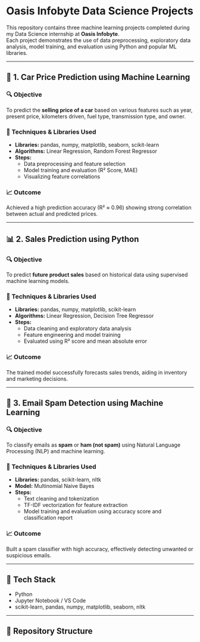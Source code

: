 # Oasis Infobyte Data Science Projects

This repository contains three machine learning projects completed during my Data Science internship at **Oasis Infobyte**.  
Each project demonstrates the use of data preprocessing, exploratory data analysis, model training, and evaluation using Python and popular ML libraries.

---

## 🚗 1. Car Price Prediction using Machine Learning

### 🔍 Objective
To predict the **selling price of a car** based on various features such as year, present price, kilometers driven, fuel type, transmission type, and owner.

### 🧠 Techniques & Libraries Used
- **Libraries:** pandas, numpy, matplotlib, seaborn, scikit-learn  
- **Algorithms:** Linear Regression, Random Forest Regressor
- **Steps:**
  - Data preprocessing and feature selection  
  - Model training and evaluation (R² Score, MAE)  
  - Visualizing feature correlations  

### 📈 Outcome
Achieved a high prediction accuracy (R² ≈ 0.96) showing strong correlation between actual and predicted prices.

---

## 📊 2. Sales Prediction using Python

### 🔍 Objective
To predict **future product sales** based on historical data using supervised machine learning models.

### 🧠 Techniques & Libraries Used
- **Libraries:** pandas, numpy, matplotlib, scikit-learn  
- **Algorithms:** Linear Regression, Decision Tree Regressor  
- **Steps:**
  - Data cleaning and exploratory data analysis  
  - Feature engineering and model training  
  - Evaluated using R² score and mean absolute error  

### 📈 Outcome
The trained model successfully forecasts sales trends, aiding in inventory and marketing decisions.

---

## 📧 3. Email Spam Detection using Machine Learning

### 🔍 Objective
To classify emails as **spam** or **ham (not spam)** using Natural Language Processing (NLP) and machine learning.

### 🧠 Techniques & Libraries Used
- **Libraries:** pandas, scikit-learn, nltk  
- **Model:** Multinomial Naive Bayes  
- **Steps:**
  - Text cleaning and tokenization  
  - TF-IDF vectorization for feature extraction  
  - Model training and evaluation using accuracy score and classification report  

### 📈 Outcome
Built a spam classifier with high accuracy, effectively detecting unwanted or suspicious emails.

---

## 🧩 Tech Stack
- Python  
- Jupyter Notebook / VS Code  
- scikit-learn, pandas, numpy, matplotlib, seaborn, nltk  

---

## 📁 Repository Structure
